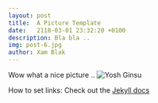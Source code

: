 ```yaml
---
layout: post
title:  A Picture Template
date:   2118-03-01 23:32:20 +0100
description: Bla bla ..
img: post-6.jpg
author: Xam Blak
---
```

Wow what a nice picture ..
![Yosh Ginsu]({{site.baseurl}}/assets/img/yosh-ginsu.jpg)

How to set links: Check out the [Jekyll docs][jekyll-docs]

[jekyll-docs]: https://jekyllrb.com/docs/home
